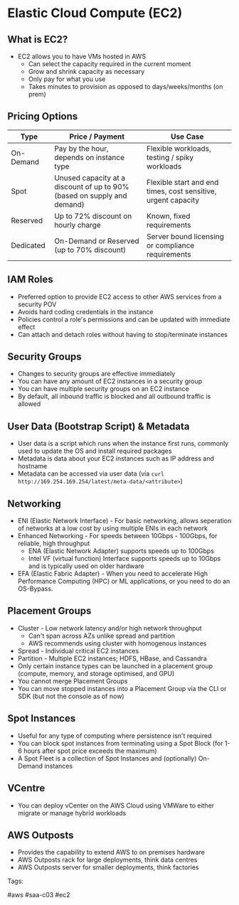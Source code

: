 # Elastic Cloud Compute (EC2)

## What is EC2?

* EC2 allows you to have VMs hosted in AWS
  * Can select the capacity required in the current moment
  * Grow and shrink capacity as necessary
  * Only pay for what you use
  * Takes minutes to provision as opposed to days/weeks/months (on prem)

## Pricing Options

| Type      | Price / Payment                                                         | Use Case                                                      |
|-----------|-------------------------------------------------------------------------|---------------------------------------------------------------|
| On-Demand | Pay by the hour, depends on instance type                               | Flexible workloads, testing / spiky workloads                 |
| Spot      | Unused capacity at a discount of up to 90% (based on supply and demand) | Flexible start and end times, cost sensitive, urgent capacity |
| Reserved  | Up to 72% discount on hourly charge                                     | Known, fixed requirements                                     |
| Dedicated | On-Demand or Reserved (up to 70% discount)                              | Server bound licensing or compliance requirements             |

## IAM Roles

* Preferred option to provide EC2 access to other AWS services from a
  security POV
* Avoids hard coding credentials in the instance
* Policies control a role's permissions and can be updated with
  immediate effect
* Can attach and detach roles without having to stop/terminate instances

## Security Groups

* Changes to security groups are effective immediately
* You can have any amount of EC2 instances in a security group
* You can have multiple security groups on an EC2 instance
* By default, all inbound traffic is blocked and all outbound traffic is
  allowed

## User Data (Bootstrap Script) & Metadata

* User data is a script which runs when the instance first runs, commonly
  used to update the OS and install required packages
* Metadata is data about your EC2 instances such as IP address and hostname
* Metadata can be accessed via user data (via `curl
  http://169.254.169.254/latest/meta-data/<attribute>`)

## Networking

* ENI (Elastic Network Interface) - For basic networking, allows
  seperation of networks at a low cost by using multiple ENIs in each
  network
* Enhanced Networking - For speeds between 10Gbps - 100Gbps, for
  reliable, high throughput
    * ENA (Elastic Network Adapter) supports speeds up to 100Gbps
    * Intel VF (virtual function) Interface supports speeds up to 10Gbps
      and is typically used on older hardware
* EFA (Elastic Fabric Adapter) - When you need to accelerate High
  Performance Computing (HPC) or ML applications, or you need to do an
  OS-Bypass.

## Placement Groups

* Cluster - Low network latency and/or high network throughput
  * Can't span across AZs unlike spread and partition
  * AWS recommends using cluster with homogenous instances
* Spread - Individual critical EC2 instances
* Partition - Multiple EC2 instances; HDFS, HBase, and Cassandra
* Only certain instance types can be launched in a placement group
  (compute, memory, and storage optimised, and GPU)
* You cannot merge Placement Groups
* You can move stopped instances into a Placement Group via the CLI or
  SDK (but not the console as of now)

## Spot Instances

* Useful for any type of computing where persistence isn't required
* You can block spot instances from terminating using a Spot Block (for
  1-6 hours after spot price exceeds the maximum)
* A Spot Fleet is a collection of Spot Instances and (optionally)
  On-Demand instances

## VCentre

* You can deploy vCenter on the AWS Cloud using VMWare to either migrate
  or manage hybrid workloads

## AWS Outposts

* Provides the capability to extend AWS to on premises hardware
* AWS Outposts rack for large deployments, think data centres
* AWS Outposts server for smaller deployments, think factories

Tags:

  #aws #saa-c03 #ec2
